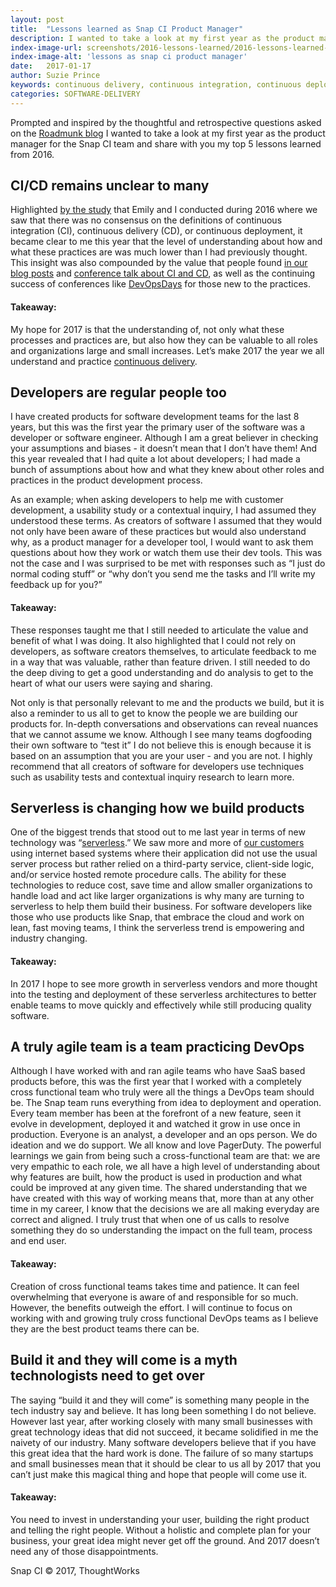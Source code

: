 ```yaml
---
layout: post
title:  "Lessons learned as Snap CI Product Manager"
description: I wanted to take a look at my first year as the product manager for Snap CI and share with you my top 5 lessons learned from 2016.
index-image-url: screenshots/2016-lessons-learned/2016-lessons-learned-product-manager-snap-ci.jpg
index-image-alt: 'lessons as snap ci product manager'
date:   2017-01-17
author: Suzie Prince
keywords: continuous delivery, continuous integration, continuous deployment, serverless, developer, software engineer
categories: SOFTWARE-DELIVERY
---
```



Prompted and inspired by the thoughtful and retrospective questions asked on the [Roadmunk blog](https://roadmunk.com/blog/8-product-managers-share-trends-goals-2017) I wanted to take a look at my first year as the product manager for the Snap CI team and share with you my top 5 lessons learned from 2016.

## CI/CD remains unclear to many

Highlighted [by the study](https://blog.snap-ci.com/blog/2016/07/26/continuous-delivery-integration-devops-research/) that Emily and I conducted during 2016 where we saw that there was no consensus on the definitions of continuous integration (CI), continuous delivery (CD), or continuous deployment, it became clear to me this year that the level of understanding about how and what these practices are was much lower than I had previously thought. This insight was also compounded by the value that people found [in our blog posts](https://blog.snap-ci.com/blog/2016/12/13/top%20articles-continuous-integration-delivery-serverless-architecture-2016/) and [conference talk about CI and CD](https://speakerdeck.com/suziejprince), as well as the continuing success of conferences like [DevOpsDays](https://www.devopsdays.org/) for those new to the practices.

#### Takeaway:
My hope for 2017 is that the understanding of, not only what these processes and practices are, but also how they can be valuable to all roles and organizations large and small increases. Let’s make 2017 the year we all understand and practice [continuous delivery](https://martinfowler.com/bliki/ContinuousDelivery.html).

## Developers are regular people too

I have created products for software development teams for the last 8 years, but this was the first year the primary user of the software was a developer or software engineer. Although I am a great believer in checking your assumptions and biases - it doesn’t mean that I don’t have them! And this year revealed that I had quite a lot about developers; I had made a bunch of assumptions about how and what they knew about other roles and practices in the product development process.

As an example; when asking developers to help me with customer development, a usability study or a contextual inquiry, I had assumed they understood these terms. As creators of software I assumed that they would not only have been aware of these practices but would also understand why, as a product manager for a developer tool, I would want to ask them questions about how they work or watch them use their dev tools. This was not the case and I was surprised to be met with responses such as  “I just do normal coding stuff” or “why don’t you send me the tasks and I’ll write my feedback up for you?”

#### Takeaway:
These responses taught me that I still needed to articulate the value and benefit of what I was doing. It also highlighted that I could not rely on developers, as software creators themselves, to articulate feedback to me in a way that was valuable, rather than feature driven. I still needed to do the deep diving to get a good understanding and do analysis to get to the heart of what our users were saying and sharing.

Not only is that personally relevant to me and the products we build, but it is also a reminder to us all to get to know the people we are building our products for. In-depth conversations and observations can reveal nuances that we cannot assume we know. Although I see many teams dogfooding their own software to “test it” I do not believe this is enough because it is based on an assumption that you are your user - and you are not. I highly recommend that all creators of software for developers use techniques such as usability tests and contextual inquiry research to learn more.

## Serverless is changing how we build products

One of the biggest trends that stood out to me last year in terms of new technology was “[serverless](https://martinfowler.com/bliki/Serverless.html).” We saw more and more of [our customers](https://blog.snap-ci.com/categories/serverless-architecture/) using internet based systems where their application did not use the usual server process but rather relied on a third-party service, client-side logic, and/or service hosted remote procedure calls. The ability for these technologies to reduce cost, save time and allow smaller organizations to handle load and act like larger organizations is why many are turning to serverless to help them build their business. For software developers like those who use products like Snap, that embrace the cloud and work on lean, fast moving teams, I think the serverless trend is empowering and industry changing.

#### Takeaway:
In 2017 I hope to see more growth in serverless vendors and more thought into the testing and deployment of these serverless architectures to better enable teams to move quickly and effectively while still producing quality software.

## A truly agile team is a team practicing DevOps

Although I have worked with and ran agile teams who have SaaS based products before, this was the first year that I worked with a completely cross functional team who truly were all the things a DevOps team should be. The Snap team runs everything from idea to deployment and operation. Every team member has been at the forefront of a new feature, seen it evolve in development, deployed it and watched it grow in use once in production. Everyone is an analyst, a developer and an ops person. We do ideation and we do support. We all know and love PagerDuty. The powerful learnings we gain from being such a cross-functional team are that: we are very empathic to each role, we all have a high level of understanding about why features are built, how the product is used in production and what could be improved at any given time. The shared understanding that we have created with this way of working means that, more than at any other time in my career, I know that the decisions we are all making everyday are correct and aligned. I truly trust that when one of us calls to resolve something they do so understanding the impact on the full team, process and end user.

#### Takeaway:
Creation of cross functional teams takes time and patience. It can feel overwhelming that everyone is aware of and responsible for so much. However, the benefits outweigh the effort. I will continue to focus on working with and growing truly cross functional DevOps teams as I believe they are the best product teams there can be.

## Build it and they will come is a myth technologists need to get over

The saying “build it and they will come” is something many people in the tech industry say and believe. It has long been something I do not believe. However last year, after working closely with many small businesses with great technology ideas that did not succeed, it became solidified in me the naivety of our industry. Many software developers believe that if you have this great idea that the hard work is done. The failure of so many startups and small businesses mean that it should be clear to us all by 2017 that you can’t just make this magical thing and hope that people will come use it.

#### Takeaway:
You need to invest in understanding your user, building the right product and telling the right people. Without a holistic and complete plan for your business, your great idea might never get off the ground. And 2017 doesn’t need any of those disappointments.

 
Snap CI © 2017, ThoughtWorks
